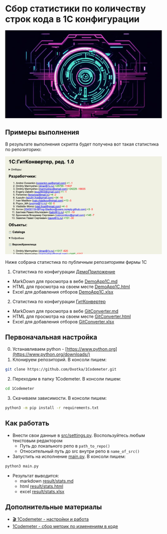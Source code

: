# Сбор статистики по количеству строк кода в 1С конфигурации

![social](img/social.png)

## Примеры выполнения

В результате выполнения скрипта будет получена вот такая статистика по репозиторию:

<img src="img/example.png" alt="image" width="600" height="auto">

Ниже собрана статистика по публичным репозиториям фирмы 1С

1. Статистика по конфигурации [ДемоПриложение](https://github.com/1C-Company/dt-demo-configuration)

- MarkDown для просмотра в вебе [DemoApp1C.md](example/DemoApp1C.md)
- HTML для просмотра на своем месте [DemoApp1C.html](example/DemoApp1C.html)
- Excel для добавления отборов [DemoApp1C.xlsx](example/DemoApp1C.xlsx)

2. Статистика по конфигурации [ГитКонвертер](https://github.com/1C-Company/GitConverter)

- MarkDown для просмотра в вебе [GitConverter.md](example/GitConverter.md)
- HTML для просмотра на своем месте [GitConverter.html](example/GitConverter.html)
- Excel для добавления отборов [GitConverter.xlsx](example/GitConverter.xlsx)

## Первоначальная настройка

0. Устанавливаем python - [https://www.python.org](https://www.python.org/downloads/)
1. Клонируем репозиторий. В консоли пишем: 
```sh
git clone https://github.com/Oxotka/1Codemeter.git
```
2. Переходим в папку 1Codemeter. В консоли пишем: 
```sh
cd 1Codemeter
``` 
3. Скачиваем зависимости. В консоли пишем: 
```sh
python3 -m pip install -r requirements.txt
```

## Как работать

- Внести свои данные в [src/settings.py](src/settings.py). Воспользуйтесь любым текстовым редактором
  - Путь до локального репо в ```path_to_repo()```
  - Относительный путь до src внутри репо в ```name_of_src()```
- Запустить на исполнение [main.py](main.py). В консоли пишем: 
```sh
python3 main.py
```
- Результат выводится: 
  - markdown [result/stats.md](result/stats.md)
  - html [result/stats.html](result/stats.html)
  - excel [result/stats.xlsx](result/stats.xlsx)

## Дополнительные материалы
- [🎬 1Codemeter - настройки и работа](https://www.youtube.com/watch?v=8JKCiaP0nHg)
- [1Codemeter - cбор метрик по изменениям в коде](https://infostart.ru/1c/tools/2071624/)
